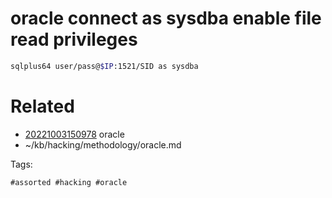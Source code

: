 # oracle connect as sysdba enable file read privileges
```bash
sqlplus64 user/pass@$IP:1521/SID as sysdba
```

# Related

- [20221003150978](/zet/20221003150978/README.md) oracle
- ~/kb/hacking/methodology/oracle.md

Tags:

    #assorted #hacking #oracle
